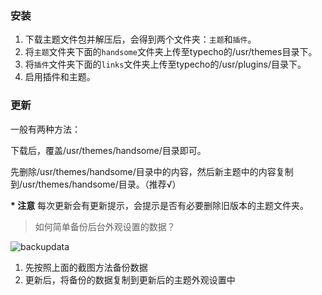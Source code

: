 ### 安装

1. 下载主题文件包并解压后，会得到两个文件夹：`主题`和`插件`。
2. 将`主题`文件夹下面的`handsome`文件夹上传至typecho的/usr/themes目录下。
3. 将`插件`文件夹下面的`links`文件夹上传至typecho的/usr/plugins/目录下。
4. 启用插件和主题。


### 更新

一般有两种方法：

下载后，覆盖/usr/themes/handsome/目录即可。

先删除/usr/themes/handsome/目录中的内容，然后新主题中的内容复制到/usr/themes/handsome/目录。（推荐√）


**\* 注意** 每次更新会有更新提示，会提示是否有必要删除旧版本的主题文件夹。

> 如何简单备份后台外观设置的数据？

![backupdata](https://cdn.ihewro.com/img/backup.png)

1. 先按照上面的截图方法备份数据
2. 更新后，将备份的数据复制到更新后的主题外观设置中
